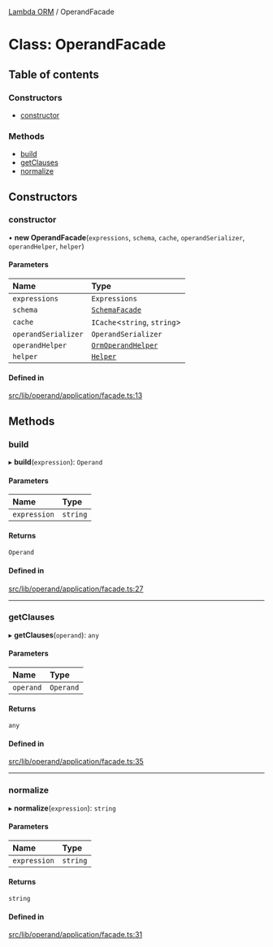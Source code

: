 [Lambda ORM](../README.md) / OperandFacade

# Class: OperandFacade

## Table of contents

### Constructors

- [constructor](OperandFacade.md#constructor)

### Methods

- [build](OperandFacade.md#build)
- [getClauses](OperandFacade.md#getclauses)
- [normalize](OperandFacade.md#normalize)

## Constructors

### constructor

• **new OperandFacade**(`expressions`, `schema`, `cache`, `operandSerializer`, `operandHelper`, `helper`)

#### Parameters

| Name | Type |
| :------ | :------ |
| `expressions` | `Expressions` |
| `schema` | [`SchemaFacade`](SchemaFacade.md) |
| `cache` | `ICache`<`string`, `string`\> |
| `operandSerializer` | `OperandSerializer` |
| `operandHelper` | [`OrmOperandHelper`](OrmOperandHelper.md) |
| `helper` | [`Helper`](Helper.md) |

#### Defined in

[src/lib/operand/application/facade.ts:13](https://github.com/FlavioLionelRita/lambdaorm/blob/84e5f96e/src/lib/operand/application/facade.ts#L13)

## Methods

### build

▸ **build**(`expression`): `Operand`

#### Parameters

| Name | Type |
| :------ | :------ |
| `expression` | `string` |

#### Returns

`Operand`

#### Defined in

[src/lib/operand/application/facade.ts:27](https://github.com/FlavioLionelRita/lambdaorm/blob/84e5f96e/src/lib/operand/application/facade.ts#L27)

___

### getClauses

▸ **getClauses**(`operand`): `any`

#### Parameters

| Name | Type |
| :------ | :------ |
| `operand` | `Operand` |

#### Returns

`any`

#### Defined in

[src/lib/operand/application/facade.ts:35](https://github.com/FlavioLionelRita/lambdaorm/blob/84e5f96e/src/lib/operand/application/facade.ts#L35)

___

### normalize

▸ **normalize**(`expression`): `string`

#### Parameters

| Name | Type |
| :------ | :------ |
| `expression` | `string` |

#### Returns

`string`

#### Defined in

[src/lib/operand/application/facade.ts:31](https://github.com/FlavioLionelRita/lambdaorm/blob/84e5f96e/src/lib/operand/application/facade.ts#L31)
